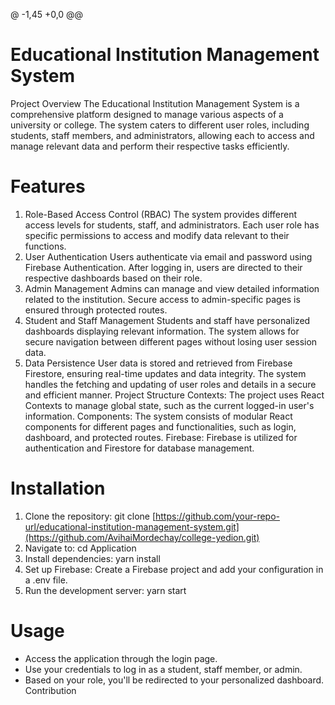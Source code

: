 @ -1,45 +0,0 @@
# Educational Institution Management System
Project Overview
The Educational Institution Management System is a comprehensive platform designed to manage various aspects of a university or college. The system caters to different user roles, including students, staff members, and administrators, allowing each to access and manage relevant data and perform their respective tasks efficiently.

# Features
1. Role-Based Access Control (RBAC)
The system provides different access levels for students, staff, and administrators.
Each user role has specific permissions to access and modify data relevant to their functions.
2. User Authentication
Users authenticate via email and password using Firebase Authentication.
After logging in, users are directed to their respective dashboards based on their role.
3. Admin Management
Admins can manage and view detailed information related to the institution.
Secure access to admin-specific pages is ensured through protected routes.
4. Student and Staff Management
Students and staff have personalized dashboards displaying relevant information.
The system allows for secure navigation between different pages without losing user session data.
5. Data Persistence
User data is stored and retrieved from Firebase Firestore, ensuring real-time updates and data integrity.
The system handles the fetching and updating of user roles and details in a secure and efficient manner.
Project Structure
Contexts:
The project uses React Contexts to manage global state, such as the current logged-in user's information.
Components:
The system consists of modular React components for different pages and functionalities, such as login, dashboard, and protected routes.
Firebase:
Firebase is utilized for authentication and Firestore for database management.
# Installation
1. Clone the repository:
git clone [https://github.com/your-repo-url/educational-institution-management-system.git](https://github.com/AvihaiMordechay/college-yedion.git)
2. Navigate to: 
cd Application
3. Install dependencies:
yarn install
4. Set up Firebase:
Create a Firebase project and add your configuration in a .env file.
5. Run the development server:
yarn start

# Usage
- Access the application through the login page.
- Use your credentials to log in as a student, staff member, or admin.
- Based on your role, you'll be redirected to your personalized dashboard.
Contribution
